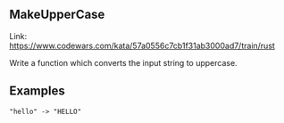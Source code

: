 ## MakeUpperCase

Link: https://www.codewars.com/kata/57a0556c7cb1f31ab3000ad7/train/rust

Write a function which converts the input string to uppercase.

## Examples

```
"hello" -> "HELLO"
```
